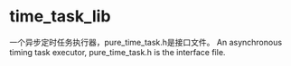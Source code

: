 # time_task_lib
一个异步定时任务执行器，pure_time_task.h是接口文件。
An asynchronous timing task executor, pure_time_task.h is the interface file.
   
